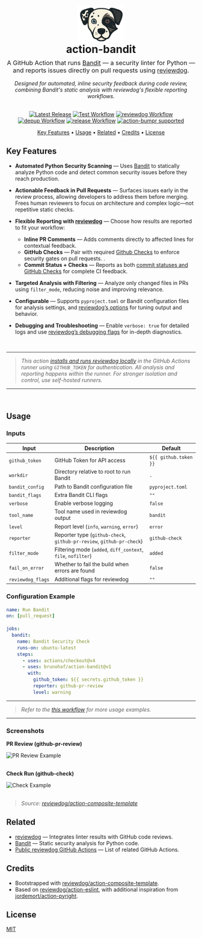 <h1 align="center" style="margin-bottom: 0.3em;">
  <img src="docs/action-bandit-plain-logo.png" alt="Bandit Reviewdog Action Logo" style="width: 127px; height: 100px; object-fit: contain; display: block; margin: 0 auto;">
  action-bandit
</h1>


<h3 align="center" style="margin-top: 0; font-weight: 400;">
  A GitHub Action that runs <a href="https://github.com/PyCQA/bandit" target="_blank" rel="noopener noreferrer">Bandit</a> — a security linter for Python — and reports issues directly on pull requests using <a href="https://github.com/reviewdog/reviewdog" target="_blank" rel="noopener noreferrer">reviewdog</a>.
</h3>

<div align="center" style="font-style: italic">
  Designed for automated, inline security feedback during code review, combining Bandit's static analysis with reviewdog's flexible reporting workflows.
</div>

<br>

<p align="center">
  <a href="#"><img src="https://img.shields.io/github/v/release/brunohaf/action-bandit?logo=github&sort=semver" alt="Latest Release"></a>
  <a href="#"><img src="https://github.com/brunohaf/action-bandit/workflows/Test/badge.svg" alt="Test Workflow"></a>
  <a href="#"><img src="https://github.com/brunohaf/action-bandit/workflows/reviewdog/badge.svg" alt="reviewdog Workflow"></a>
  <a href="#"><img src="https://github.com/brunohaf/action-bandit/workflows/depup/badge.svg" alt="depup Workflow"></a>
  <a href="#"><img src="https://github.com/brunohaf/action-bandit/workflows/release/badge.svg" alt="release Workflow"></a>
  <a href="https://github.com/haya14busa/action-bumpr"><img src="https://img.shields.io/badge/bumpr-supported-ff69b4?logo=github" alt="action-bumpr supported"></a>
</p>

<p align="center">
  <a href="#key-features">Key Features</a> •
  <a href="#usage">Usage</a> •
  <a href="#related">Related</a> •
  <a href="#credits">Credits</a> •
  <a href="#license">License</a>
</p>

## Key Features

* **Automated Python Security Scanning** — Uses [Bandit](https://github.com/PyCQA/bandit) to statically analyze Python code and detect common security issues before they reach production.
* **Actionable Feedback in Pull Requests** — Surfaces issues early in the review process, allowing developers to address them before merging. Frees human reviewers to focus on architecture and complex logic—not repetitive static checks.
* **Flexible Reporting with [reviewdog](https://github.com/reviewdog/reviewdog)** — Choose how results are reported to fit your workflow:

  * **Inline PR Comments** — Adds comments directly to affected lines for contextual feedback.
  * **GitHub Checks** — Pair with required [Github Checks](https://docs.github.com/en/pull-requests/collaborating-with-pull-requests/collaborating-on-repositories-with-code-quality-features/about-status-checks#checks) to enforce security gates on pull requests. .
  * **Commit Status + Checks** — Reports as both [commit statuses and GitHub Checks](https://docs.github.com/en/pull-requests/collaborating-with-pull-requests/collaborating-on-repositories-with-code-quality-features/about-status-checks#types-of-status-checks-on-github) for complete CI feedback.
* **Targeted Analysis with Filtering** — Analyze only changed files in PRs using `filter_mode`, reducing noise and improving relevance.
* **Configurable** — Supports `pyproject.toml` or Bandit configuration files for analysis settings, and [reviewdog’s options](https://github.com/reviewdog/reviewdog?tab=readme-ov-file) for tuning output and behavior.
* **Debugging and Troubleshooting** — Enable `verbose: true` for detailed logs and use [reviewdog’s debugging flags](https://github.com/reviewdog/reviewdog?tab=readme-ov-file#debugging) for in-depth diagnostics.

<br>

---

> *This action [installs and runs reviewdog locally](https://github.com/reviewdog/reviewdog?tab=readme-ov-file#option-2-install-reviewdog-github-apps) in the GitHub Actions runner using `GITHUB_TOKEN` for authentication. All analysis and reporting happens within the runner. For stronger isolation and control, use self-hosted runners.*

---
<br>

## Usage

### Inputs

| Input             | Description                                                           | Default               |
| ----------------- | --------------------------------------------------------------------- | --------------------- |
| `github_token`    | GitHub Token for API access                                           | `${{ github.token }}` |
| `workdir`         | Directory relative to root to run Bandit                              | `.`                   |
| `bandit_config`   | Path to Bandit configuration file                                     | `pyproject.toml`      |
| `bandit_flags`    | Extra Bandit CLI flags                                                | `""`                  |
| `verbose`         | Enable verbose logging                                                | `false`               |
| `tool_name`       | Tool name used in reviewdog output                                    | `bandit`              |
| `level`           | Report level (`info`, `warning`, `error`)                             | `error`               |
| `reporter`        | Reporter type (`github-check`, `github-pr-review`, `github-pr-check`) | `github-check`        |
| `filter_mode`     | Filtering mode (`added`, `diff_context`, `file`, `nofilter`)          | `added`               |
| `fail_on_error`   | Whether to fail the build when errors are found                       | `false`               |
| `reviewdog_flags` | Additional flags for reviewdog                                        | `""`                  |

### Configuration Example

```yaml
name: Run Bandit
on: [pull_request]

jobs:
  bandit:
    name: Bandit Security Check
    runs-on: ubuntu-latest
    steps:
      - uses: actions/checkout@v4
      - uses: brunohaf/action-bandit@v1
        with:
          github_token: ${{ secrets.github_token }}
          reporter: github-pr-review
          level: warning
```

---
> *Refer to the [this workflow](https://github.com/brunohaf/action-bandit/blob/main/.github/workflows/test.yml) for more usage examples.*
---


### Screenshots

**PR Review (github-pr-review)**  
<div>
  <img src="https://user-images.githubusercontent.com/3797062/73162963-4b8e2b00-4132-11ea-9a3f-f9c6f624c79f.png" alt="PR Review Example" width="600"/><br>
</div>
<br>

**Check Run (github-check)**  
<div>
  <img src="https://user-images.githubusercontent.com/3797062/73163032-70829e00-4132-11ea-8481-f213a37db354.png" alt="Check Example" width="600"/>
</div>
<br>

> *Source: <a href="https://github.com/reviewdog/action-composite-template/blob/main/README.md">reviewdog/action-composite-template</a>*

## Related

* [reviewdog](https://github.com/reviewdog/reviewdog) — Integrates linter results with GitHub code reviews.
* [Bandit](https://github.com/PyCQA/bandit) — Static security analysis for Python code.
* [Public reviewdog GitHub Actions](https://github.com/reviewdog/reviewdog?tab=readme-ov-file#public-reviewdog-github-actions) — List of related GitHub Actions.

## Credits


* Bootstrapped with [reviewdog/action-composite-template](https://github.com/reviewdog/action-composite-template).
* Based on [reviewdog/action-eslint](https://github.com/reviewdog/action-eslint), with additional inspiration from [jordemort/action-pyright](https://github.com/jordemort/action-pyright).

## License

[MIT](LICENSE)
